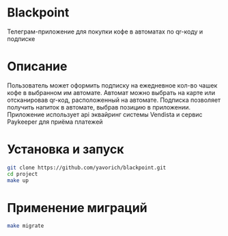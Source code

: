 ﻿# Blackpoint
Телеграм-приложение для покупки кофе в автоматах по qr-коду и подписке

# Описание
Пользователь может оформить подписку на ежедневное кол-во чашек кофе в выбранном им автомате.
Автомат можно выбрать на карте или отсканировав qr-код, расположенный на автомате.
Подписка позволяет получить напиток в автомате, выбрав позицию в приложении. 
Приложение использует api эквайринг системы Vendista и сервис Paykeeper для приёма платежей

# Установка и запуск
```bash
git clone https://github.com/yavorich/blackpoint.git
cd project
make up
```
# Применение миграций
```bash
make migrate
```

